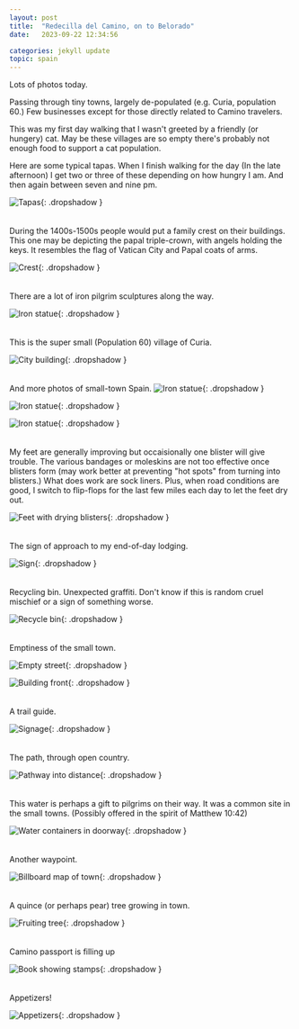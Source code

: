 ```yaml
---
layout: post
title:  "Redecilla del Camino, on to Belorado"
date:   2023-09-22 12:34:56

categories: jekyll update
topic: spain
---
```


Lots of photos today.

Passing through tiny towns, largely de-populated (e.g. Curia, population 60.)
Few businesses except for those directly related to Camino travelers.

This was my first day walking that I wasn't greeted by a friendly (or hungery) cat.  May be these
villages are so empty there's probably not enough food to support a cat
population.

Here are some typical tapas.  When I finish walking for the day (In the late afternoon) I get two
or three of these depending on how hungry I am.  And then again between
seven and nine pm.

![Tapas](/images/spain/2023-09-22/image2.jpeg){: .dropshadow }
<br><br><br>
During the 1400s-1500s people would put a family crest on their buildings.  This
one may be depicting the papal triple-crown, with angels holding the keys.
It resembles the flag of Vatican City and Papal coats of arms.

![Crest](/images/spain/2023-09-22/image1.jpeg){: .dropshadow }
<br><br><br>
There are a lot of iron pilgrim sculptures along the way.

![Iron statue](/images/spain/2023-09-22/image3.jpeg){: .dropshadow }
<br><br><br>
This is the super small (Population 60) village of Curia.

![City building](/images/spain/2023-09-22/image4.jpeg){: .dropshadow }
<br><br><br>
And more photos of small-town Spain.
![Iron statue](/images/spain/2023-09-22/image5.jpeg){: .dropshadow }

![Iron statue](/images/spain/2023-09-22/image6.jpeg){: .dropshadow }

![Iron statue](/images/spain/2023-09-22/image7.jpeg){: .dropshadow }
<br><br><br>
My feet are generally improving but occaisionally one blister will
give trouble.  The various bandages or moleskins are not too effective
once blisters form (may work better at preventing "hot spots" from turning
into blisters.)  What does work are sock liners.  Plus, when road conditions
are good, I switch to flip-flops for the last few miles each day to let 
the feet dry out.

![Feet with drying blisters](/images/spain/2023-09-22/image0a.jpeg){: .dropshadow }
<br><br><br>
The sign of approach to my end-of-day lodging.

![Sign](/images/spain/2023-09-22/image1a.jpeg){: .dropshadow }
<br><br><br>
Recycling bin.  Unexpected graffiti.  Don't know if this is random cruel
mischief or a sign of something worse.

![Recycle bin](/images/spain/2023-09-22/image2a.jpeg){: .dropshadow }
<br><br><br>
Emptiness of the small town.

![Empty street](/images/spain/2023-09-22/image3a.jpeg){: .dropshadow }
  
![Building front](/images/spain/2023-09-22/image4a.jpeg){: .dropshadow }
<br><br><br>
A trail guide.

![Signage](/images/spain/2023-09-22/image0b.jpeg){: .dropshadow }
<br><br><br>
The path, through open country.

![Pathway into distance](/images/spain/2023-09-22/image1b.jpeg){: .dropshadow }
<br><br><br>
This water is perhaps a gift to pilgrims on their way.  It was a common
site in the small towns. (Possibly offered in the spirit of Matthew 10:42)

![Water containers in doorway](/images/spain/2023-09-22/image2b.jpeg){: .dropshadow }
<br><br><br>
Another waypoint.

![Billboard map of town](/images/spain/2023-09-22/image3b.jpeg){: .dropshadow }
<br><br><br>
A quince (or perhaps pear) tree growing in town.

![Fruiting tree](/images/spain/2023-09-22/image4b.jpeg){: .dropshadow }
<br><br><br>
Camino passport is filling up

![Book showing stamps](/images/spain/2023-09-22/image0c.jpeg){: .dropshadow }
<br><br><br>
Appetizers!

![Appetizers](/images/spain/2023-09-22/image0d.jpeg){: .dropshadow }
